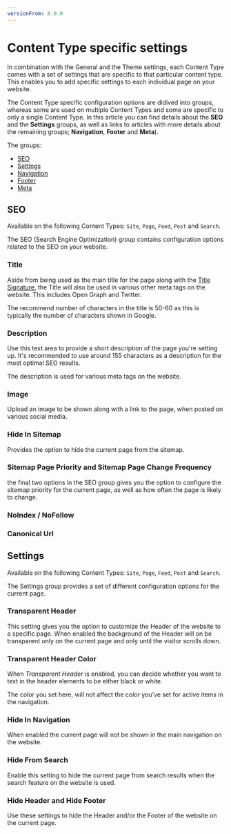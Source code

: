 ```yaml
---
versionFrom: 8.0.0
---
```


# Content Type specific settings

In combination with the General and the Theme settings, each Content Type comes with a set of settings that are specific to that particular content type. This enables you to add specific settings to each individual page on your website.

The Content Type specific configuration options are didived into groups, whereas some are used on multiple Content Types and some are specific to only a single Content Type. In this article you can find details about the **SEO** and the **Settings** groups, as well as links to articles with more details about the remaining groups; **Navigation**, **Footer** and **Meta**).

The groups:

* [SEO](#seo)
* [Settings](#settings)
* [Navigation](../../Content-Types/Site-Start/#navigation)
* [Footer](../../Content-Types/Site-Start/#footer)
* [Meta](../../Content-Types/Feed/#meta)

## SEO

Available on the following Content Types: `Site`, `Page`, `Feed`, `Post` and `Search`.

The SEO (Search Engine Optimization) group contains configuration options related to the SEO on your website.

### Title

Aside from being used as the main title for the page along with the [Title Signature](../General-Settings/#title-signature), the Title will also be used in various other meta tags on the website. This includes Open Graph and Twitter.

The recommend number of characters in the title is 50-60 as this is typically the number of characters shown in Google.

### Description

Use this text area to provide a short description of the page you're setting up. It's recommended to use around 155 characters as a description for the most optimal SEO results.

The description is used for various meta tags on the website.

### Image

Upload an image to be shown along with a link to the page, when posted on various social media.

### Hide In Sitemap

Provides the option to hide the current page from the sitemap.

### Sitemap Page Priority and Sitemap Page Change Frequency

the final two options in the SEO group gives you the option to configure the sitemap priority for the current page, as well as how often the page is likely to change.

### NoIndex / NoFollow

### Canonical Url

## Settings

Available on the following Content Types: `Site`, `Page`, `Feed`, `Post` and `Search`.

The Settings group provides a set of different configuration options for the current page.

### Transparent Header

This setting gives you the option to customize the Header of the website to a specific page. When enabled the background of the Header will on be transparent only on the current page and only until the visitor scrolls down.

### Transparent Header Color

When *Transparent Header* is enabled, you can decide whether you want to text in the header elements to be either black or white.

The color you set here, will not affect the color you've set for active items in the navigation.

### Hide In Navigation

When enabled the current page will not be shown in the main navigation on the website.

### Hide From Search

Enable this setting to hide the current page from search results when the search feature on the website is used.

### Hide Header and Hide Footer

Use these settings to hide the Header and/or the Footer of the website on the current page.
